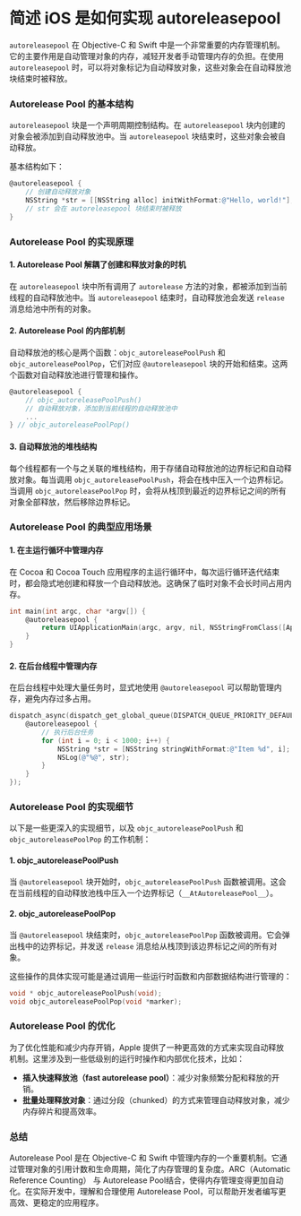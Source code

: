 # 简述 iOS 是如何实现 autoreleasepool

`autoreleasepool` 在 Objective-C 和 Swift 中是一个非常重要的内存管理机制。它的主要作用是自动管理对象的内存，减轻开发者手动管理内存的负担。在使用 `autoreleasepool` 时，可以将对象标记为自动释放对象，这些对象会在自动释放池块结束时被释放。

### Autorelease Pool 的基本结构

`autoreleasepool` 块是一个声明周期控制结构。在 `autoreleasepool` 块内创建的对象会被添加到自动释放池中。当 `autoreleasepool` 块结束时，这些对象会被自动释放。

基本结构如下：

```objective-c
@autoreleasepool {
    // 创建自动释放对象
    NSString *str = [[NSString alloc] initWithFormat:@"Hello, world!"];
    // str 会在 autoreleasepool 块结束时被释放
}
```

### Autorelease Pool 的实现原理

#### 1. **Autorelease Pool 解耦了创建和释放对象的时机**

在 `autoreleasepool` 块中所有调用了 `autorelease` 方法的对象，都被添加到当前线程的自动释放池中。当 `autoreleasepool` 结束时，自动释放池会发送 `release` 消息给池中所有的对象。

#### 2. **Autorelease Pool 的内部机制**

自动释放池的核心是两个函数：`objc_autoreleasePoolPush` 和 `objc_autoreleasePoolPop`，它们对应 `@autoreleasepool` 块的开始和结束。这两个函数对自动释放池进行管理和操作。

```objective-c
@autoreleasepool {
    // objc_autoreleasePoolPush()
    // 自动释放对象，添加到当前线程的自动释放池中
    ...
} // objc_autoreleasePoolPop()
```

#### 3. **自动释放池的堆栈结构**

每个线程都有一个与之关联的堆栈结构，用于存储自动释放池的边界标记和自动释放对象。每当调用 `objc_autoreleasePoolPush`，将会在栈中压入一个边界标记。当调用 `objc_autoreleasePoolPop` 时，会将从栈顶到最近的边界标记之间的所有对象全部释放，然后移除边界标记。

### Autorelease Pool 的典型应用场景

#### 1. **在主运行循环中管理内存**

在 Cocoa 和 Cocoa Touch 应用程序的主运行循环中，每次运行循环迭代结束时，都会隐式地创建和释放一个自动释放池。这确保了临时对象不会长时间占用内存。

```objective-c
int main(int argc, char *argv[]) {
    @autoreleasepool {
        return UIApplicationMain(argc, argv, nil, NSStringFromClass([AppDelegate class]));
    }
}
```

#### 2. **在后台线程中管理内存**

在后台线程中处理大量任务时，显式地使用 `@autoreleasepool` 可以帮助管理内存，避免内存过多占用。

```objective-c
dispatch_async(dispatch_get_global_queue(DISPATCH_QUEUE_PRIORITY_DEFAULT, 0), ^{
    @autoreleasepool {
        // 执行后台任务
        for (int i = 0; i < 1000; i++) {
            NSString *str = [NSString stringWithFormat:@"Item %d", i];
            NSLog(@"%@", str);
        }
    }
});
```

### Autorelease Pool 的实现细节

以下是一些更深入的实现细节，以及 `objc_autoreleasePoolPush` 和 `objc_autoreleasePoolPop` 的工作机制：

#### 1. **objc_autoreleasePoolPush**

当 `@autoreleasepool` 块开始时，`objc_autoreleasePoolPush` 函数被调用。这会在当前线程的自动释放池栈中压入一个边界标记（`__AtAutoreleasePool__`）。

#### 2. **objc_autoreleasePoolPop**

当 `@autoreleasepool` 块结束时，`objc_autoreleasePoolPop` 函数被调用。它会弹出栈中的边界标记，并发送 `release` 消息给从栈顶到该边界标记之间的所有对象。

这些操作的具体实现可能是通过调用一些运行时函数和内部数据结构进行管理的：

```c
void * objc_autoreleasePoolPush(void);
void objc_autoreleasePoolPop(void *marker);
```

### Autorelease Pool 的优化

为了优化性能和减少内存开销，Apple 提供了一种更高效的方式来实现自动释放机制。这里涉及到一些低级别的运行时操作和内部优化技术，比如：

- **插入快速释放池（fast autorelease pool）**：减少对象频繁分配和释放的开销。
- **批量处理释放对象**：通过分段（chunked）的方式来管理自动释放对象，减少内存碎片和提高效率。

### 总结

Autorelease Pool 是在 Objective-C 和 Swift 中管理内存的一个重要机制。它通过管理对象的引用计数和生命周期，简化了内存管理的复杂度。ARC（Automatic Reference Counting） 与 Autorelease Pool结合，使得内存管理变得更加自动化。在实际开发中，理解和合理使用 Autorelease Pool，可以帮助开发者编写更高效、更稳定的应用程序。
